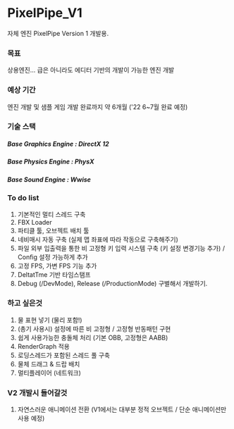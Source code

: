 # PixelPipe_V1
자체 엔진 PixelPipe Version 1 개발용. 

### 목표

상용엔진... 급은 아니라도 에디터 기반의 개발이 가능한 엔진 개발


### 예상 기간
엔진 개발 및 샘플 게임 개발 완료까지 약 6개월 ('22 6~7월 완료 예정)


### 기술 스택

##### Base Graphics Engine : DirectX 12
##### Base Physics Engine : PhysX
##### Base Sound Engine : Wwise


### To do list

1. 기본적인 멀티 스레드 구축
2. FBX Loader
3. 파티클 툴, 오브젝트 배치 툴
4. 네비매시 자동 구축 (실제 맵 좌표에 따라 작동으로 구축해주기)
5. 파일 외부 입출력을 통한 비 고정형 키 입력 시스템 구축 (키 설정 변경기능 추가) / Config 설정 가능하게 추가
6. 고정 FPS, 가변 FPS 기능 추가
7. DeltatTme 기반 타임스탬프 
8. Debug (/DevMode), Release (/ProductionMode) 구별해서 개발하기.


### 하고 싶은것
1. 물 표현 넣기 (물리 포함!)
2. (총기 사용시) 설정에 따른 비 고정형 / 고정형 반동패턴 구현
3. 쉽게 사용가능한 충돌체 처리 (기본 OBB, 고정형은 AABB)
4. RenderGraph 적용
5. 로딩스레드가 포함된 스레드 풀 구축
6. 물체 드래그 & 드랍 배치
7. 멀티플레이어 (네트워크) 


### V2 개발시 들어갈것
1. 자연스러운 애니메이션 전환 (V1에서는 대부분 정적 오브젝트 / 단순 애니메이션만 사용 예정)
